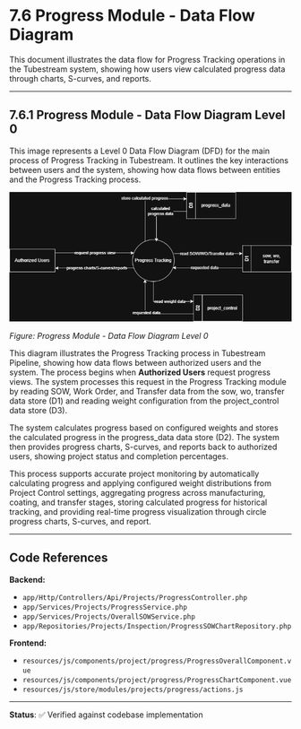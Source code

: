 # 7.6 Progress Module - Data Flow Diagram

This document illustrates the data flow for Progress Tracking operations in the Tubestream system, showing how users view calculated progress data through charts, S-curves, and reports.

---

## 7.6.1 Progress Module - Data Flow Diagram Level 0

This image represents a Level 0 Data Flow Diagram (DFD) for the main process of Progress Tracking in Tubestream. It outlines the key interactions between users and the system, showing how data flows between entities and the Progress Tracking process.

![7.6-Progress-Module-0.png](7.6-Progress-Module-0.png)

*Figure: Progress Module - Data Flow Diagram Level 0*

This diagram illustrates the Progress Tracking process in Tubestream Pipeline, showing how data flows between authorized users and the system. The process begins when **Authorized Users** request progress views. The system processes this request in the Progress Tracking module by reading SOW, Work Order, and Transfer data from the sow, wo, transfer data store (D1) and reading weight configuration from the project_control data store (D3).

The system calculates progress based on configured weights and stores the calculated progress in the progress_data data store (D2). The system then provides progress charts, S-curves, and reports back to authorized users, showing project status and completion percentages.

This process supports accurate project monitoring by automatically calculating progress and applying configured weight distributions from Project Control settings, aggregating progress across manufacturing, coating, and transfer stages, storing calculated progress for historical tracking, and providing real-time progress visualization through circle progress charts, S-curves, and report.


---

## Code References

**Backend:**
- `app/Http/Controllers/Api/Projects/ProgressController.php`
- `app/Services/Projects/ProgressService.php`
- `app/Services/Projects/OverallSOWService.php`
- `app/Repositories/Projects/Inspection/ProgressSOWChartRepository.php`

**Frontend:**
- `resources/js/components/project/progress/ProgressOverallComponent.vue`
- `resources/js/components/project/progress/ProgressChartComponent.vue`
- `resources/js/store/modules/projects/progress/actions.js`

---

**Status**: ✅ Verified against codebase implementation
